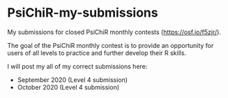 # PsiChiR-my-submissions
My submissions for closed PsiChiR monthly contests (https://osf.io/f5zjr/).

The goal of the PsiChiR monthly contest is to provide an opportunity for users of all levels to practice and further develop their R skills.

I will post my all of my correct submissions here:

- September 2020 (Level 4 submission)
- October 2020 (Level 4 submission)

